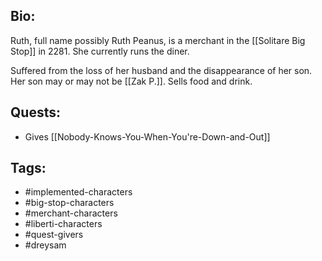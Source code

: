 ## Bio:

Ruth, full name possibly Ruth Peanus, is a merchant in the [[Solitare Big Stop]] in 2281. She currently runs the diner.

Suffered from the loss of her husband and the disappearance of her son. Her son may or may not be [[Zak P.]]. Sells food and drink.

## Quests:

- Gives [[Nobody-Knows-You-When-You're-Down-and-Out]]

## Tags:

- #implemented-characters
- #big-stop-characters
- #merchant-characters
- #liberti-characters
- #quest-givers
- #dreysam